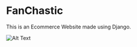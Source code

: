 # FanChastic

This is an Ecommerce Website made using Django.



![Alt Text](https://media.giphy.com/media/5ZO0sH5F2ou3RQ9oYh/giphy.gif)

